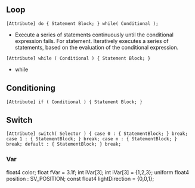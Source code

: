 
## Loop  
`[Attribute] do { Statement Block; } while( Conditional );` 
- Execute a series of statements continuously until the conditional expression fails. For statement.  Iteratively executes a series of statements, based on the evaluation of the conditional expression.    

`[Attribute] while ( Conditional ) { Statement Block; }` 
- while  
## Conditioning
`[Attribute] if ( Conditional ) { Statement Block; }`  




## Switch
`[Attribute] switch( Selector ) { case 0 : { StatementBlock; } break; case 1 : { StatementBlock; } break; case n : { StatementBlock; } break; default : { StatementBlock; } break;`


### Var

float4 color;
float fVar = 3.1f;
int iVar[3];
int iVar[3] = {1,2,3};
uniform float4 position : SV_POSITION; 
const float4 lightDirection = {0,0,1};

